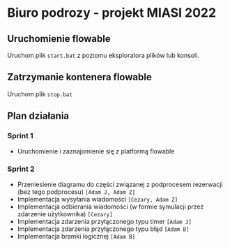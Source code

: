 # Biuro podrozy - projekt MIASI 2022

## Uruchomienie flowable

Uruchom plik `start.bat` z poziomu eksploratora plików lub konsoli.

## Zatrzymanie kontenera flowable

Uruchom plik `stop.bat` 

## Plan działania

### Sprint 1
- Uruchomienie i zaznajomienie się z platformą flowable


### Sprint 2
- Przeniesienie diagramu do części związanej z podprocesem rezerwacji (bez tego podprocesu) `[Adam J, Adam Z]`
- Implementacja wysyłania wiadomości `[Cezary, Adam Z]`
- Implementacja odbierania wiadomości (w formie symulacji przez zdarzenie użytkownika) `[Cezary]`
- Implementacja zdarzenia przyłączonego typu timer `[Adam J]`
- Implementacja zdarzenia przyłączonego typu błąd `[Adam B]`
- Implementacja bramki logicznej `[Adam B]`

